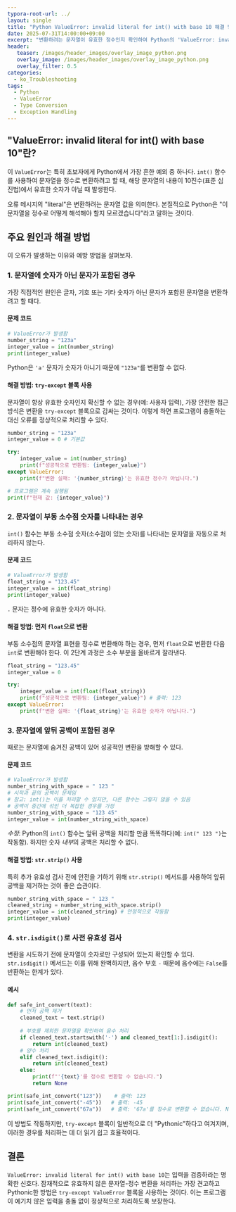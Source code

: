 ```yaml
---
typora-root-url: ../
layout: single
title: "Python ValueError: invalid literal for int() with base 10 해결 방법"
date: 2025-07-31T14:00:00+09:00
excerpt: "변환하려는 문자열이 유효한 정수인지 확인하여 Python의 'ValueError: invalid literal for int()'를 해결합니다. 안전한 변환을 위해 try-except 블록을 사용하고, str.isdigit() 메서드로 유효성을 검사하는 법을 배웁니다."
header:
   teaser: /images/header_images/overlay_image_python.png
   overlay_image: /images/header_images/overlay_image_python.png
   overlay_filter: 0.5
categories:
  - ko_Troubleshooting
tags:
  - Python
  - ValueError
  - Type Conversion
  - Exception Handling
---
```


## "ValueError: invalid literal for int() with base 10"란?

이 `ValueError`는 특히 초보자에게 Python에서 가장 흔한 예외 중 하나다. `int()` 함수를 사용하여 문자열을 정수로 변환하려고 할 때, 해당 문자열의 내용이 10진수(표준 십진법)에서 유효한 숫자가 아닐 때 발생한다.

오류 메시지의 "literal"은 변환하려는 문자열 값을 의미한다. 본질적으로 Python은 "이 문자열을 정수로 어떻게 해석해야 할지 모르겠습니다"라고 말하는 것이다.

## 주요 원인과 해결 방법

이 오류가 발생하는 이유와 예방 방법을 살펴보자.

### 1. 문자열에 숫자가 아닌 문자가 포함된 경우

가장 직접적인 원인은 글자, 기호 또는 기타 숫자가 아닌 문자가 포함된 문자열을 변환하려고 할 때다.

#### 문제 코드

```python
# ValueError가 발생함
number_string = "123a"
integer_value = int(number_string)
print(integer_value)
```

Python은 `'a'` 문자가 숫자가 아니기 때문에 `"123a"`를 변환할 수 없다.

#### 해결 방법: `try-except` 블록 사용

문자열이 항상 유효한 숫자인지 확신할 수 없는 경우(예: 사용자 입력), 가장 안전한 접근 방식은 변환을 `try-except` 블록으로 감싸는 것이다. 이렇게 하면 프로그램이 충돌하는 대신 오류를 정상적으로 처리할 수 있다.

```python
number_string = "123a"
integer_value = 0 # 기본값

try:
    integer_value = int(number_string)
    print(f"성공적으로 변환됨: {integer_value}")
except ValueError:
    print(f"변환 실패: '{number_string}'는 유효한 정수가 아닙니다.")

# 프로그램은 계속 실행됨
print(f"현재 값: {integer_value}")
```

### 2. 문자열이 부동 소수점 숫자를 나타내는 경우

`int()` 함수는 부동 소수점 숫자(소수점이 있는 숫자)를 나타내는 문자열을 자동으로 처리하지 않는다.

#### 문제 코드

```python
# ValueError가 발생함
float_string = "123.45"
integer_value = int(float_string)
print(integer_value)
```

`.` 문자는 정수에 유효한 숫자가 아니다.

#### 해결 방법: 먼저 `float`으로 변환

부동 소수점의 문자열 표현을 정수로 변환해야 하는 경우, 먼저 `float`으로 변환한 다음 `int`로 변환해야 한다. 이 2단계 과정은 소수 부분을 올바르게 잘라낸다.

```python
float_string = "123.45"
integer_value = 0

try:
    integer_value = int(float(float_string))
    print(f"성공적으로 변환됨: {integer_value}") # 출력: 123
except ValueError:
    print(f"변환 실패: '{float_string}'는 유효한 숫자가 아닙니다.")
```

### 3. 문자열에 앞뒤 공백이 포함된 경우

때로는 문자열에 숨겨진 공백이 있어 성공적인 변환을 방해할 수 있다.

#### 문제 코드

```python
# ValueError가 발생함
number_string_with_space = " 123 "
# 시작과 끝의 공백이 문제임
# 참고: int()는 이를 처리할 수 있지만, 다른 함수는 그렇지 않을 수 있음
# 공백이 중간에 섞인 더 복잡한 경우를 가정
number_string_with_space = "123 45" 
integer_value = int(number_string_with_space)
```
*수정*: Python의 `int()` 함수는 앞뒤 공백을 처리할 만큼 똑똑하다(예: `int(" 123 ")`는 작동함). 하지만 숫자 *내부*의 공백은 처리할 수 없다.

#### 해결 방법: `str.strip()` 사용

특히 추가 유효성 검사 전에 안전을 기하기 위해 `str.strip()` 메서드를 사용하여 앞뒤 공백을 제거하는 것이 좋은 습관이다.

```python
number_string_with_space = " 123 "
cleaned_string = number_string_with_space.strip()
integer_value = int(cleaned_string) # 안정적으로 작동함
print(integer_value)
```

### 4. `str.isdigit()`로 사전 유효성 검사

변환을 시도하기 전에 문자열이 숫자로만 구성되어 있는지 확인할 수 있다. `str.isdigit()` 메서드는 이를 위해 완벽하지만, 음수 부호 `-` 때문에 음수에는 `False`를 반환하는 한계가 있다.

#### 예시

```python
def safe_int_convert(text):
    # 먼저 공백 제거
    cleaned_text = text.strip()
    
    # 부호를 제외한 문자열을 확인하여 음수 처리
    if cleaned_text.startswith('-') and cleaned_text[1:].isdigit():
        return int(cleaned_text)
    # 양수 처리
    elif cleaned_text.isdigit():
        return int(cleaned_text)
    else:
        print(f"'{text}'를 정수로 변환할 수 없습니다.")
        return None

print(safe_int_convert("123"))    # 출력: 123
print(safe_int_convert("-45"))   # 출력: -45
print(safe_int_convert("67a"))   # 출력: '67a'를 정수로 변환할 수 없습니다. None
```

이 방법도 작동하지만, `try-except` 블록이 일반적으로 더 "Pythonic"하다고 여겨지며, 이러한 경우를 처리하는 데 더 읽기 쉽고 효율적이다.

## 결론

`ValueError: invalid literal for int() with base 10`는 입력을 검증하라는 명확한 신호다. 잠재적으로 유효하지 않은 문자열-정수 변환을 처리하는 가장 견고하고 Pythonic한 방법은 `try-except ValueError` 블록을 사용하는 것이다. 이는 프로그램이 예기치 않은 입력을 충돌 없이 정상적으로 처리하도록 보장한다.
